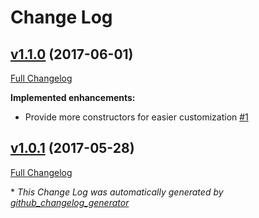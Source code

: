 # Change Log

## [v1.1.0](https://bintray.com/joffrey-bion/maven/jackstomp/1.1.0) (2017-06-01)
[Full Changelog](https://github.com/joffrey-bion/jackstomp/compare/v1.0.1...v1.1.0)

**Implemented enhancements:**

- Provide more constructors for easier customization [\#1](https://github.com/joffrey-bion/jackstomp/issues/1)

## [v1.0.1](https://bintray.com/joffrey-bion/maven/jackstomp/1.0.1) (2017-05-28)
[Full Changelog](https://github.com/joffrey-bion/jackstomp/compare/v1.0.0...v1.0.1)



\* *This Change Log was automatically generated by [github_changelog_generator](https://github.com/skywinder/Github-Changelog-Generator)*
